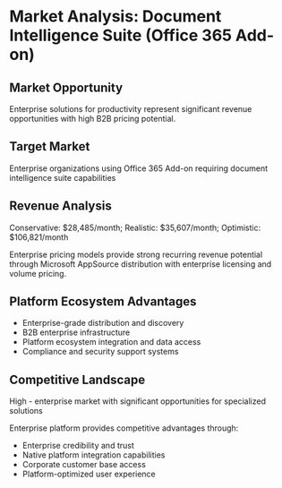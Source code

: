 # Market Analysis: Document Intelligence Suite (Office 365 Add-on)

## Market Opportunity
Enterprise solutions for productivity represent significant revenue opportunities with high B2B pricing potential.

## Target Market
Enterprise organizations using Office 365 Add-on requiring document intelligence suite capabilities

## Revenue Analysis
Conservative: $28,485/month; Realistic: $35,607/month; Optimistic: $106,821/month

Enterprise pricing models provide strong recurring revenue potential through Microsoft AppSource distribution with enterprise licensing and volume pricing.

## Platform Ecosystem Advantages
- Enterprise-grade distribution and discovery
- B2B enterprise infrastructure
- Platform ecosystem integration and data access
- Compliance and security support systems

## Competitive Landscape
High - enterprise market with significant opportunities for specialized solutions

Enterprise platform provides competitive advantages through:
- Enterprise credibility and trust
- Native platform integration capabilities
- Corporate customer base access
- Platform-optimized user experience
